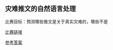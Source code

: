## 灾难推文的自然语言处理
比赛目标：预测哪些推文是关于真实灾难的，哪些不是

[比赛链接](https://www.kaggle.com/competitions/nlp-getting-started)

[参考答案](https://www.kaggle.com/code/tiansztianszs/natural-language-processing-with-disaster-tweets)